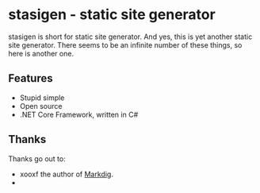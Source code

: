 ﻿# stasigen - static site generator

stasigen is short for static site generator. And yes, this is yet another static site generator.
There seems to be an infinite number of these things, so here is another one.

## Features

- Stupid simple
- Open source
- .NET Core Framework, written in C#

## Thanks

Thanks go out to:

- xooxf the author of [Markdig](https://github.com/xoofx/markdig).
- 